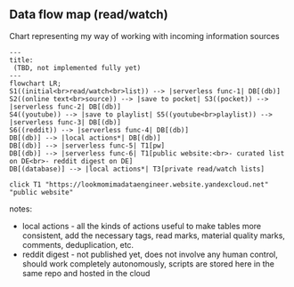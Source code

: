 ## Data flow map (read/watch)
Chart representing my way of working with incoming information sources


```mermaid
---
title: 
 (TBD, not implemented fully yet)
---
flowchart LR;
S1((initial<br>read/watch<br>list)) --> |serverless func-1| DB[(db)]
S2((online text<br>source)) --> |save to pocket| S3((pocket)) --> |serverless func-2| DB[(db)]
S4((youtube)) --> |save to playlist| S5((youtube<br>playlist)) --> |serverless func-3| DB[(db)]
S6((reddit)) --> |serverless func-4| DB[(db)]
DB[(db)] --> |local actions*| DB[(db)]
DB[(db)] --> |serverless func-5| T1[pw]
DB[(db)] --> |serverless func-6| T1[public website:<br>- curated list on DE<br>- reddit digest on DE]
DB[(database)] --> |local actions*| T3[private read/watch lists]

click T1 "https://lookmomimadataengineer.website.yandexcloud.net" "public website"
```


notes:
- local actions - all the kinds of actions useful to make tables more consistent, add the necessary tags, read marks, material quality marks, comments, deduplication, etc.
- reddit digest - not published yet, does not involve any human control, should work completely autonomously, scripts are stored here in the same repo and hosted in the cloud
